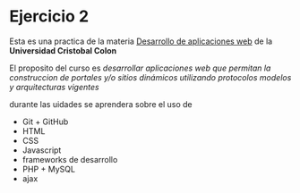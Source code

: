 # Ejercicio 2

Esta es una practica de la materia [Desarrollo de aplicaciones web](https://av-exactas.ucc.mx/course/view.php?id=170) de la **Universidad Cristobal Colon**

El proposito del curso es _desarrollar aplicaciones web que permitan la construccion de portales y/o sitios dinámicos utilizando protocolos modelos y arquitecturas vigentes_

durante las uidades se aprendera sobre el uso de

* Git + GitHub
* HTML
* CSS
* Javascript
* frameworks de desarrollo
* PHP + MySQL
* ajax

